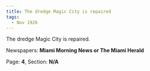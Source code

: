 ```yaml
---  
title: The dredge Magic City is repaired  
tags:  
  - Nov 1926  
---  
```

  
The dredge Magic City is repaired.  
  
Newspapers: **Miami Morning News or The Miami Herald**  
  
Page: **4**, Section: **N/A** 
